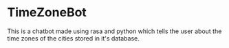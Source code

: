 # TimeZoneBot
This is a chatbot made using rasa and python which tells the user about the time zones of the cities stored in it's database.

